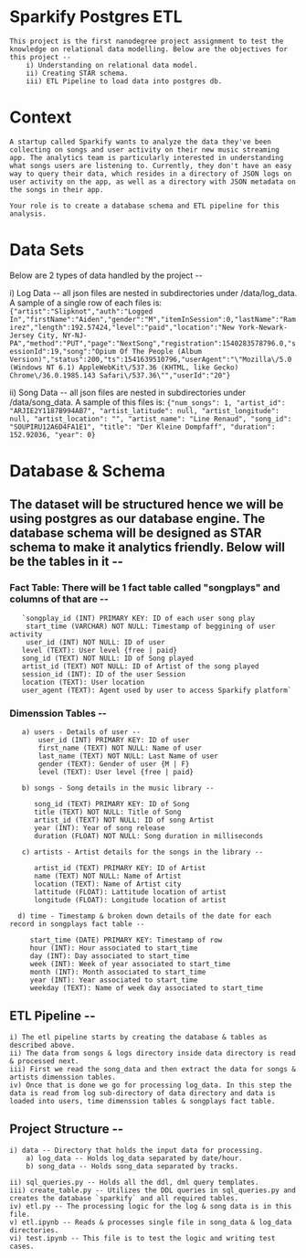 # Sparkify Postgres ETL

    This project is the first nanodegree project assignment to test the knowledge on relational data modelling. Below are the objectives for this project -- 
        i) Understanding on relational data model.
        ii) Creating STAR schema.
        iii) ETL Pipeline to load data into postgres db.
    
# Context
   
    A startup called Sparkify wants to analyze the data they've been collecting on songs and user activity on their new music streaming app. The analytics team is particularly interested in understanding what songs users are listening to. Currently, they don't have an easy way to query their data, which resides in a directory of JSON logs on user activity on the app, as well as a directory with JSON metadata on the songs in their app.

    Your role is to create a database schema and ETL pipeline for this analysis.

# Data Sets

   Below are 2 types of data handled by the project --
    
   i) Log Data -- all json files are nested in subdirectories under /data/log_data. A sample of a single row of each files is:
   `{"artist":"Slipknot","auth":"Logged In","firstName":"Aiden","gender":"M","itemInSession":0,"lastName":"Ramirez","length":192.57424,"level":"paid","location":"New York-Newark-Jersey City, NY-NJ-PA","method":"PUT","page":"NextSong","registration":1540283578796.0,"sessionId":19,"song":"Opium Of The People (Album Version)","status":200,"ts":1541639510796,"userAgent":"\"Mozilla\/5.0 (Windows NT 6.1) AppleWebKit\/537.36 (KHTML, like Gecko) Chrome\/36.0.1985.143 Safari\/537.36\"","userId":"20"}
`
    
   ii) Song Data --  all json files are nested in subdirectories under /data/song_data. A sample of this files is:
   `{"num_songs": 1, "artist_id": "ARJIE2Y1187B994AB7", "artist_latitude": null, "artist_longitude": null, "artist_location": "", "artist_name": "Line Renaud", "song_id": "SOUPIRU12A6D4FA1E1", "title": "Der Kleine Dompfaff", "duration": 152.92036, "year": 0}`

# Database & Schema

## The dataset will be structured hence we will be using postgres as our database engine. The database schema will be designed as STAR schema to make it analytics friendly. Below will be the tables in it --

   ### Fact Table: There will be 1 fact table called "songplays" and columns of that are --
       `songplay_id (INT) PRIMARY KEY: ID of each user song play
        start_time (VARCHAR) NOT NULL: Timestamp of beggining of user activity
        user_id (INT) NOT NULL: ID of user
       level (TEXT): User level {free | paid}
       song_id (TEXT) NOT NULL: ID of Song played
       artist_id (TEXT) NOT NULL: ID of Artist of the song played
       session_id (INT): ID of the user Session
       location (TEXT): User location
       user_agent (TEXT): Agent used by user to access Sparkify platform`
         
   ### Dimenssion Tables -- 
       a) users - Details of user --
           user_id (INT) PRIMARY KEY: ID of user
           first_name (TEXT) NOT NULL: Name of user
           last_name (TEXT) NOT NULL: Last Name of user
           gender (TEXT): Gender of user {M | F}
           level (TEXT): User level {free | paid}
            
       b) songs - Song details in the music library -- 

          song_id (TEXT) PRIMARY KEY: ID of Song
          title (TEXT) NOT NULL: Title of Song
          artist_id (TEXT) NOT NULL: ID of song Artist
          year (INT): Year of song release
          duration (FLOAT) NOT NULL: Song duration in milliseconds
          
       c) artists - Artist details for the songs in the library --

          artist_id (TEXT) PRIMARY KEY: ID of Artist
          name (TEXT) NOT NULL: Name of Artist
          location (TEXT): Name of Artist city
          lattitude (FLOAT): Lattitude location of artist
          longitude (FLOAT): Longitude location of artist
      
      d) time - Timestamp & broken down details of the date for each record in songplays fact table --

         start_time (DATE) PRIMARY KEY: Timestamp of row
         hour (INT): Hour associated to start_time
         day (INT): Day associated to start_time
         week (INT): Week of year associated to start_time
         month (INT): Month associated to start_time
         year (INT): Year associated to start_time
         weekday (TEXT): Name of week day associated to start_time
         
## ETL Pipeline --

    i) The etl pipeline starts by creating the database & tables as described above.
    ii) The data from songs & logs directory inside data directory is read & processed next.
    iii) First we read the song_data and then extract the data for songs & artists dimenssion tables.
    iv) Once that is done we go for processing log_data. In this step the data is read from log sub-directory of data directory and data is loaded into users, time dimenssion tables & songplays fact table.
    
## Project Structure -- 
    i) data -- Directory that holds the input data for processing.
        a) log_data -- Holds log_data separated by date/hour.
        b) song_data -- Holds song_data separated by tracks.
        
    ii) sql_queries.py -- Holds all the ddl, dml query templates.
    iii) create_table.py -- Utilizes the DDL queries in sql_queries.py and creates the database `sparkify` and all required tables.
    iv) etl.py -- The processing logic for the log & song data is in this file.
    v) etl.ipynb -- Reads & processes single file in song_data & log_data directories.
    vi) test.ipynb -- This file is to test the logic and writing test cases.